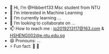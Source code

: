 - 👋 Hi, I’m @Hibbert133 Msc student from NTU
- 👀 I’m interested in Machine Learning
- 🌱 I’m currently learning ...
- 💞️ I’m looking to collaborate on ...
- 📫 How to reach me  : jp2019213117@163.com & HSHENG002@e.ntu.edu.sg
- 😄 Pronouns: ...
- ⚡ Fun fact: 🏀 🎵

<!---
Hibbert133/Hibbert133 is a ✨ special ✨ repository because its `README.md` (this file) appears on your GitHub profile.
You can click the Preview link to take a look at your changes.
--->
